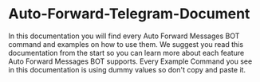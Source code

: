 # Auto-Forward-Telegram-Document
In this documentation you will find every Auto Forward Messages BOT command and examples on how to use them. We suggest you read this documentation from the start so you can learn more about each feature Auto Forward Messages BOT supports. Every Example Command you see in this documentation is using dummy values so don't copy and paste it.
